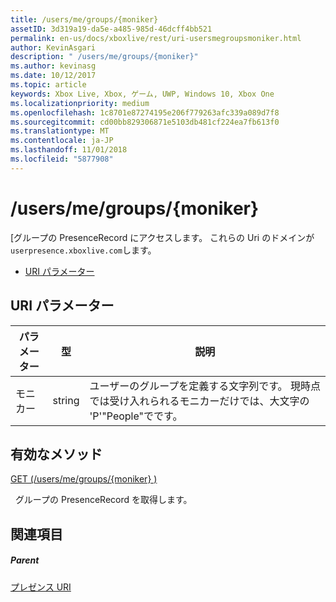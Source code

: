 ```yaml
---
title: /users/me/groups/{moniker}
assetID: 3d319a19-da5e-a485-985d-46dcff4bb521
permalink: en-us/docs/xboxlive/rest/uri-usersmegroupsmoniker.html
author: KevinAsgari
description: " /users/me/groups/{moniker}"
ms.author: kevinasg
ms.date: 10/12/2017
ms.topic: article
keywords: Xbox Live, Xbox, ゲーム, UWP, Windows 10, Xbox One
ms.localizationpriority: medium
ms.openlocfilehash: 1c8701e87274195e206f779263afc339a089d7f8
ms.sourcegitcommit: cd00bb829306871e5103db481cf224ea7fb613f0
ms.translationtype: MT
ms.contentlocale: ja-JP
ms.lasthandoff: 11/01/2018
ms.locfileid: "5877908"
---
```

# <a name="usersmegroupsmoniker"></a>/users/me/groups/{moniker}
[グループの PresenceRecord にアクセスします。 これらの Uri のドメインが`userpresence.xboxlive.com`します。
 
  * [URI パラメーター](#ID4EV)
 
<a id="ID4EV"></a>

 
## <a name="uri-parameters"></a>URI パラメーター
 
| パラメーター| 型| 説明| 
| --- | --- | --- | 
| モニカー| string| ユーザーのグループを定義する文字列です。 現時点では受け入れられるモニカーだけでは、大文字の 'P'"People"でです。| 
  
<a id="ID4ERB"></a>

 
## <a name="valid-methods"></a>有効なメソッド

[GET (/users/me/groups/{moniker} )](uri-usersmegroupsmonikerget.md)

&nbsp;&nbsp;グループの PresenceRecord を取得します。
 
<a id="ID4E2B"></a>

 
## <a name="see-also"></a>関連項目
 
<a id="ID4E4B"></a>

 
##### <a name="parent"></a>Parent 

[プレゼンス URI](atoc-reference-presence.md)

   